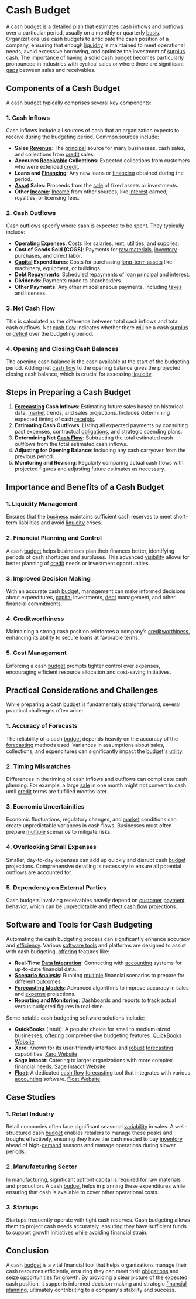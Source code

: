 # Cash Budget

A cash [budget](../b/budget.md) is a detailed plan that estimates cash inflows and outflows over a particular period, usually on a monthly or quarterly [basis](../b/basis.md). Organizations use cash budgets to anticipate the cash position of a company, ensuring that enough [liquidity](../l/liquidity.md) is maintained to meet operational needs, avoid excessive borrowing, and optimize the investment of [surplus](../s/surplus.md) cash. The importance of having a solid cash [budget](../b/budget.md) becomes particularly pronounced in industries with cyclical sales or where there are significant [gaps](../g/gap.md) between sales and receivables.

## Components of a Cash Budget

A cash [budget](../b/budget.md) typically comprises several key components:

### 1. **Cash Inflows**

Cash inflows include all sources of cash that an organization expects to receive during the budgeting period. Common sources include:

- **Sales [Revenue](../r/revenue.md)**: The [principal](../p/principal.md) source for many businesses, cash sales, and collections from [credit](../c/credit.md) sales.
- **Accounts [Receivable](../r/receivable.md) Collections**: Expected collections from customers who were extended [credit](../c/credit.md).
- **Loans and [Financing](../f/financing.md)**: Any new loans or [financing](../f/financing.md) obtained during the period.
- **[Asset](../a/asset.md) Sales**: Proceeds from the [sale](../s/sale.md) of fixed assets or investments.
- **Other [Income](../i/income.md)**: [Income](../i/income.md) from other sources, like [interest](../i/interest.md) earned, royalties, or licensing fees.

### 2. **Cash Outflows**

Cash outflows specify where cash is expected to be spent. They typically include:
  
- **Operating Expenses**: Costs like salaries, rent, utilities, and supplies.
- **Cost of Goods Sold (COGS)**: Payments for [raw materials](../r/raw_materials.md), [inventory](../i/inventory.md) purchases, and direct labor.
- **[Capital](../c/capital.md) Expenditures**: Costs for purchasing [long-term assets](../l/long-term_assets.md) like machinery, equipment, or buildings.
- **[Debt](../d/debt.md) Repayments**: Scheduled repayments of [loan](../l/loan.md) [principal](../p/principal.md) and [interest](../i/interest.md).
- **Dividends**: Payments made to shareholders.
- **Other Payments**: Any other miscellaneous payments, including [taxes](../t/taxes.md) and licenses.

### 3. **Net Cash Flow**

This is calculated as the difference between total cash inflows and total cash outflows. Net [cash flow](../c/cash_flow.md) indicates whether there [will](../w/will.md) be a cash [surplus](../s/surplus.md) or [deficit](../d/deficit.md) over the budgeting period.

### 4. **Opening and Closing Cash Balances**

The opening cash balance is the cash available at the start of the budgeting period. Adding net [cash flow](../c/cash_flow.md) to the opening balance gives the projected closing cash balance, which is crucial for assessing [liquidity](../l/liquidity.md).

## Steps in Preparing a Cash Budget

1. **[Forecasting](../f/forecasting.md) Cash Inflows**: Estimating future sales based on historical data, [market](../m/market.md) trends, and sales projections. Includes determining expected timing of cash [receipts](../r/receipt.md).
2. **Estimating Cash Outflows**: Listing all expected payments by consulting past expenses, contractual [obligations](../o/obligation.md), and strategic spending plans.
3. **Determining Net [Cash Flow](../c/cash_flow.md)**: Subtracting the total estimated cash outflows from the total estimated cash inflows.
4. **Adjusting for Opening Balance**: Including any cash carryover from the previous period.
5. **Monitoring and Revising**: Regularly comparing actual cash flows with projected figures and adjusting future estimates as necessary.

## Importance and Benefits of a Cash Budget

### 1. **Liquidity Management**

Ensures that the [business](../b/business.md) maintains sufficient cash reserves to meet short-term liabilities and avoid [liquidity](../l/liquidity.md) crises.

### 2. **Financial Planning and Control**

A cash [budget](../b/budget.md) helps businesses plan their finances better, identifying periods of cash shortages and surpluses. This advanced [visibility](../v/visibility.md) allows for better planning of [credit](../c/credit.md) needs or investment opportunities.

### 3. **Improved Decision Making**

With an accurate cash [budget](../b/budget.md), management can make informed decisions about expenditures, [capital](../c/capital.md) investments, [debt](../d/debt.md) management, and other financial commitments.

### 4. **Creditworthiness**

Maintaining a strong cash position reinforces a company’s [creditworthiness](../c/creditworthiness.md), enhancing its ability to secure loans at favorable terms.

### 5. **Cost Management**

Enforcing a cash [budget](../b/budget.md) prompts tighter control over expenses, encouraging efficient resource allocation and cost-saving initiatives.

## Practical Considerations and Challenges

While preparing a cash [budget](../b/budget.md) is fundamentally straightforward, several practical challenges often arise:

### 1. **Accuracy of Forecasts**

The reliability of a cash [budget](../b/budget.md) depends heavily on the accuracy of the [forecasting](../f/forecasting.md) methods used. Variances in assumptions about sales, collections, and expenditures can significantly impact the [budget](../b/budget.md)'s [utility](../u/utility.md).

### 2. **Timing Mismatches**

Differences in the timing of cash inflows and outflows can complicate cash planning. For example, a large [sale](../s/sale.md) in one month might not convert to cash until [credit](../c/credit.md) terms are fulfilled months later.

### 3. **Economic Uncertainities**

Economic fluctuations, regulatory changes, and [market](../m/market.md) conditions can create unpredictable variances in cash flows. Businesses must often prepare [multiple](../m/multiple.md) scenarios to mitigate risks.

### 4. **Overlooking Small Expenses**

Smaller, day-to-day expenses can add up quickly and disrupt cash [budget](../b/budget.md) projections. Comprehensive detailing is necessary to ensure all potential outflows are accounted for.

### 5. **Dependency on External Parties**

Cash budgets involving receivables heavily depend on [customer](../c/customer.md) [payment](../p/payment.md) behavior, which can be unpredictable and affect [cash flow](../c/cash_flow.md) projections.

## Software and Tools for Cash Budgeting

Automating the cash budgeting process can significantly enhance accuracy and [efficiency](../e/efficiency.md). Various [software tools](../s/software_tools_for_trading.md) and platforms are designed to assist with cash budgeting, [offering](../o/offering.md) features like:

- **Real-Time [Data Integration](../d/data_integration.md)**: Connecting with [accounting](../a/accounting.md) systems for up-to-date financial data.
- **[Scenario Analysis](../s/scenario_analysis.md)**: Running [multiple](../m/multiple.md) financial scenarios to prepare for different outcomes.
- **[Forecasting Models](../f/forecasting_models.md)**: Advanced algorithms to improve accuracy in sales and [expense](../e/expense.md) projections.
- **Reporting and Monitoring**: Dashboards and reports to track actual versus budgeted figures in real-time.

Some notable cash budgeting software solutions include:

- **QuickBooks** (Intuit): A popular choice for small to medium-sized businesses, [offering](../o/offering.md) comprehensive budgeting features. [QuickBooks Website](https://quickbooks.intuit.com)
- **Xero**: Known for its user-friendly interface and [robust](../r/robust.md) [forecasting](../f/forecasting.md) capabilities. [Xero Website](https://www.xero.com)
- **Sage Intacct**: Catering to larger organizations with more complex financial needs. [Sage Intacct Website](https://www.sageintacct.com)
- **[Float](../f/float.md)**: A dedicated [cash flow](../c/cash_flow.md) [forecasting](../f/forecasting.md) tool that integrates with various [accounting](../a/accounting.md) software. [Float Website](https://www.floatapp.com)

## Case Studies

### 1. **Retail Industry**

Retail companies often face significant seasonal [variability](../v/variability.md) in sales. A well-structured cash [budget](../b/budget.md) enables retailers to manage these peaks and troughs effectively, ensuring they have the cash needed to buy [inventory](../i/inventory.md) ahead of high-[demand](../d/demand.md) seasons and manage operations during slower periods.

### 2. **Manufacturing Sector**

In [manufacturing](../m/manufacturing.md), significant upfront [capital](../c/capital.md) is required for [raw materials](../r/raw_materials.md) and production. A cash [budget](../b/budget.md) helps in planning these expenditures while ensuring that cash is available to cover other operational costs.

### 3. **Startups**

Startups frequently operate with tight cash reserves. Cash budgeting allows them to project cash needs accurately, ensuring they have sufficient funds to support growth initiatives while avoiding financial strain.

## Conclusion

A cash [budget](../b/budget.md) is a vital financial tool that helps organizations manage their cash resources efficiently, ensuring they can meet their [obligations](../o/obligation.md) and seize opportunities for growth. By providing a clear picture of the expected cash position, it supports informed decision-making and strategic [financial planning](../f/financial_planning.md), ultimately contributing to a company's stability and success.
